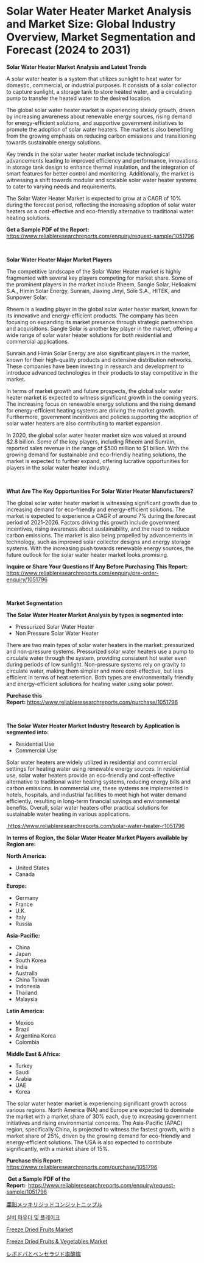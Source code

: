 <p><h1>Solar Water Heater Market Analysis and Market Size: Global Industry Overview, Market Segmentation and Forecast (2024 to 2031)</h1></p><p><strong>Solar Water Heater Market Analysis and Latest Trends</strong></p>
<p><p>A solar water heater is a system that utilizes sunlight to heat water for domestic, commercial, or industrial purposes. It consists of a solar collector to capture sunlight, a storage tank to store heated water, and a circulating pump to transfer the heated water to the desired location.</p><p>The global solar water heater market is experiencing steady growth, driven by increasing awareness about renewable energy sources, rising demand for energy-efficient solutions, and supportive government initiatives to promote the adoption of solar water heaters. The market is also benefiting from the growing emphasis on reducing carbon emissions and transitioning towards sustainable energy solutions.</p><p>Key trends in the solar water heater market include technological advancements leading to improved efficiency and performance, innovations in storage tank design to enhance thermal insulation, and the integration of smart features for better control and monitoring. Additionally, the market is witnessing a shift towards modular and scalable solar water heater systems to cater to varying needs and requirements.</p><p>The Solar Water Heater Market is expected to grow at a CAGR of 10% during the forecast period, reflecting the increasing adoption of solar water heaters as a cost-effective and eco-friendly alternative to traditional water heating solutions.</p></p>
<p><strong>Get a Sample PDF of the Report:&nbsp;</strong> <a href="https://www.reliableresearchreports.com/enquiry/request-sample/1051796">https://www.reliableresearchreports.com/enquiry/request-sample/1051796</a></p>
<p>&nbsp;</p>
<p><strong>Solar Water Heater Major Market Players</strong></p>
<p><p>The competitive landscape of the Solar Water Heater market is highly fragmented with several key players competing for market share. Some of the prominent players in the market include Rheem, Sangle Solar, Helioakmi S.A., Himin Solar Energy, Sunrain, Jiaxing Jinyi, Sole S.A., HITEK, and Sunpower Solar.</p><p>Rheem is a leading player in the global solar water heater market, known for its innovative and energy-efficient products. The company has been focusing on expanding its market presence through strategic partnerships and acquisitions. Sangle Solar is another key player in the market, offering a wide range of solar water heater solutions for both residential and commercial applications.</p><p>Sunrain and Himin Solar Energy are also significant players in the market, known for their high-quality products and extensive distribution networks. These companies have been investing in research and development to introduce advanced technologies in their products to stay competitive in the market.</p><p>In terms of market growth and future prospects, the global solar water heater market is expected to witness significant growth in the coming years. The increasing focus on renewable energy solutions and the rising demand for energy-efficient heating systems are driving the market growth. Furthermore, government incentives and policies supporting the adoption of solar water heaters are also contributing to market expansion.</p><p>In 2020, the global solar water heater market size was valued at around $2.8 billion. Some of the key players, including Rheem and Sunrain, reported sales revenue in the range of $500 million to $1 billion. With the growing demand for sustainable and eco-friendly heating solutions, the market is expected to further expand, offering lucrative opportunities for players in the solar water heater industry.</p></p>
<p>&nbsp;</p>
<p><strong>What Are The Key Opportunities For Solar Water Heater Manufacturers?</strong></p>
<p><p>The global solar water heater market is witnessing significant growth due to increasing demand for eco-friendly and energy-efficient solutions. The market is expected to experience a CAGR of around 7% during the forecast period of 2021-2026. Factors driving this growth include government incentives, rising awareness about sustainability, and the need to reduce carbon emissions. The market is also being propelled by advancements in technology, such as improved solar collector designs and energy storage systems. With the increasing push towards renewable energy sources, the future outlook for the solar water heater market looks promising.</p></p>
<p><strong>Inquire or Share Your Questions If Any Before Purchasing This Report:</strong> <a href="https://www.reliableresearchreports.com/enquiry/pre-order-enquiry/1051796">https://www.reliableresearchreports.com/enquiry/pre-order-enquiry/1051796</a></p>
<p>&nbsp;</p>
<p><strong>Market Segmentation</strong></p>
<p><strong>The Solar Water Heater Market Analysis by types is segmented into:</strong></p>
<p><ul><li>Pressurized Solar Water Heater</li><li>Non Pressure Solar Water Heater</li></ul></p>
<p><p>There are two main types of solar water heaters in the market: pressurized and non-pressure systems. Pressurized solar water heaters use a pump to circulate water through the system, providing consistent hot water even during periods of low sunlight. Non-pressure systems rely on gravity to circulate water, making them simpler and more cost-effective, but less efficient in terms of heat retention. Both types are environmentally friendly and energy-efficient solutions for heating water using solar power.</p></p>
<p><strong>Purchase this Report:&nbsp;</strong><a href="https://www.reliableresearchreports.com/purchase/1051796">https://www.reliableresearchreports.com/purchase/1051796</a></p>
<p>&nbsp;</p>
<p><strong>The Solar Water Heater Market Industry Research by Application is segmented into:</strong></p>
<p><ul><li>Residential Use</li><li>Commercial Use</li></ul></p>
<p><p>Solar water heaters are widely utilized in residential and commercial settings for heating water using renewable energy sources. In residential use, solar water heaters provide an eco-friendly and cost-effective alternative to traditional water heating systems, reducing energy bills and carbon emissions. In commercial use, these systems are implemented in hotels, hospitals, and industrial facilities to meet high hot water demand efficiently, resulting in long-term financial savings and environmental benefits. Overall, solar water heaters offer practical solutions for sustainable water heating in various applications.</p></p>
<p><a href="https://www.reliableresearchreports.com/solar-water-heater-r1051796">&nbsp;https://www.reliableresearchreports.com/solar-water-heater-r1051796</a></p>
<p><strong>In terms of Region, the Solar Water Heater Market Players available by Region are:</strong></p>
<p>
    <p> <strong> North America: </strong>
        <ul>
            <li>United States</li>
            <li>Canada</li>
        </ul>
        </p> 
    <p> <strong> Europe: </strong>
        <ul>
            <li>Germany</li>
            <li>France</li>
            <li>U.K.</li>
            <li>Italy</li>
            <li>Russia</li>
        </ul>
        </p> 
    <p> <strong> Asia-Pacific: </strong>
        <ul>
            <li>China</li>
            <li>Japan</li>
            <li>South Korea</li>
            <li>India</li>
            <li>Australia</li>
            <li>China Taiwan</li>
            <li>Indonesia</li>
            <li>Thailand</li>
            <li>Malaysia</li>
        </ul>
        </p> 
    <p> <strong> Latin America: </strong>
        <ul>
            <li>Mexico</li>
            <li>Brazil</li>
            <li>Argentina Korea</li>
            <li>Colombia</li>
        </ul>
        </p> 
    <p> <strong> Middle East & Africa: </strong>
        <ul>
            <li>Turkey</li>
            <li>Saudi</li>
            <li>Arabia</li>
            <li>UAE</li>
            <li>Korea</li>
        </ul>
    </p>
    </p>
<p><p>The solar water heater market is experiencing significant growth across various regions. North America (NA) and Europe are expected to dominate the market with a market share of 30% each, due to increasing government initiatives and rising environmental concerns. The Asia-Pacific (APAC) region, specifically China, is projected to witness the fastest growth, with a market share of 25%, driven by the growing demand for eco-friendly and energy-efficient solutions. The USA is also expected to contribute significantly, with a market share of 15%.</p></p>
<p><strong>Purchase this Report: </strong><a href="https://www.reliableresearchreports.com/purchase/1051796">https://www.reliableresearchreports.com/purchase/1051796</a></p>
<p>&nbsp;<strong>Get a Sample PDF of the Report:&nbsp;&nbsp;</strong><a href="https://www.reliableresearchreports.com/enquiry/request-sample/1051796">https://www.reliableresearchreports.com/enquiry/request-sample/1051796</a></p>
<p><strong></strong></p>
<p><p><a href="https://medium.com/@alexsania91/%E3%82%AC%E3%83%AB%E3%83%90%E3%83%8B%E3%83%BC%E3%82%BA%E3%83%89%E3%83%AA%E3%82%B8%E3%83%83%E3%83%89%E3%82%B3%E3%83%B3%E3%82%B8%E3%83%83%E3%83%88%E3%83%8B%E3%83%83%E3%83%97%E3%83%AB%E5%B8%82%E5%A0%B4%E3%81%AE%E3%82%B5%E3%82%A4%E3%82%BA-%E3%82%B7%E3%82%A7%E3%82%A2-%E3%81%8A%E3%82%88%E3%81%B3%E3%83%88%E3%83%AC%E3%83%B3%E3%83%89%E5%88%86%E6%9E%90%E3%83%AC%E3%83%9D%E3%83%BC%E3%83%88-%E5%95%86%E5%93%81-4%E3%82%A4%E3%83%B3%E3%83%81-6%E3%82%A4%E3%83%B3%E3%83%81-12%E3%82%A4%E3%83%B3%E3%83%81-%E3%81%9D%E3%81%AE%E4%BB%96-%E3%81%AB%E3%82%88%E3%82%8B%E3%82%BB%E3%82%B0%E3%83%A1%E3%83%B3%E3%83%88%E4%BA%88%E6%B8%AC-2024%E5%B9%B4%E3%81%8B%E3%82%892031%E5%B9%B4%E3%81%BE%E3%81%A7-eb53b43f9778">亜鉛メッキリジッドコンジットニップル</a></p><p><a href="https://medium.com/@koleledner/%EC%9D%80-%EB%B6%84%EB%A7%90%EA%B3%BC-%EC%9E%91%EC%9D%80-%EC%A1%B0%EA%B0%81-%EC%8B%9C%EC%9E%A5-%EC%A0%84%EB%A7%9D-%EC%99%84%EC%A0%84%ED%95%9C-%EC%82%B0%EC%97%85-%EB%B6%84%EC%84%9D-2024%EB%85%84%EB%B6%80%ED%84%B0-2031%EB%85%84-24e87e017ee8">실버 파우더 및 플레이크</a></p><p><a href="https://github.com/prosalinda88/Market-Research-Report-List-5/blob/main/freeze-dried-fruits-market.md">Freeze Dried Fruits Market</a></p><p><a href="https://github.com/globismark/Market-Research-Report-List-4/blob/main/freeze-dried-fruits-vegetables-market.md">Freeze Dried Fruits & Vegetables Market</a></p><p><a href="https://medium.com/@jackpeters644/%E3%83%AC%E3%83%9C%E3%83%89%E3%83%91%E3%81%A8%E3%83%99%E3%83%B3%E3%82%BB%E3%83%A9%E3%82%B8%E3%83%89%E5%A1%A9%E9%85%B8%E5%A1%A9%E3%81%AE%E5%B8%82%E5%A0%B4%E3%82%B7%E3%82%A7%E3%82%A2%E3%81%8A%E3%82%88%E3%81%B3%E6%96%B0%E3%81%97%E3%81%84%E3%83%88%E3%83%AC%E3%83%B3%E3%83%89%E5%88%86%E6%9E%90-%E3%82%BF%E3%82%A4%E3%83%97-%E3%82%A2%E3%83%97%E3%83%AA%E3%82%B1%E3%83%BC%E3%82%B7%E3%83%A7%E3%83%B3-%E3%82%A8%E3%83%B3%E3%83%89%E3%83%A6%E3%83%BC%E3%82%B9%E3%81%94%E3%81%A8%E3%81%AE%E4%BA%88%E6%B8%AC2024%E5%B9%B4%E3%81%8B%E3%82%892031%E5%B9%B4%E3%81%BE%E3%81%A7%E3%81%AE%E6%9C%9F%E9%96%93%E3%81%AB%E3%81%A4%E3%81%84%E3%81%A6-e5a7a0198d6c">レボドパとベンセラジド塩酸塩</a></p></p>